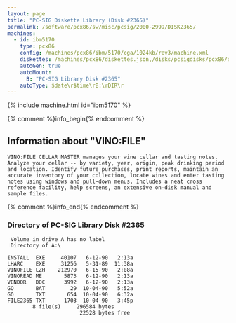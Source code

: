 ```yaml
---
layout: page
title: "PC-SIG Diskette Library (Disk #2365)"
permalink: /software/pcx86/sw/misc/pcsig/2000-2999/DISK2365/
machines:
  - id: ibm5170
    type: pcx86
    config: /machines/pcx86/ibm/5170/cga/1024kb/rev3/machine.xml
    diskettes: /machines/pcx86/diskettes.json,/disks/pcsigdisks/pcx86/diskettes.json
    autoGen: true
    autoMount:
      B: "PC-SIG Library Disk #2365"
    autoType: $date\r$time\rB:\rDIR\r
---
```


{% include machine.html id="ibm5170" %}

{% comment %}info_begin{% endcomment %}

## Information about "VINO:FILE"

    VINO:FILE CELLAR MASTER manages your wine cellar and tasting notes.
    Analyze your cellar -- by variety, year, origin, peak drinking period
    and location. Identify future purchases, print reports, maintain an
    accurate inventory of your collection, locate wines and enter tasting
    notes using windows and pull-down menus. Includes a neat cross
    reference facility, help screens, an extensive on-disk manual and
    sample files.
{% comment %}info_end{% endcomment %}


### Directory of PC-SIG Library Disk #2365

     Volume in drive A has no label
     Directory of A:\

    INSTALL  EXE     40107   6-12-90   2:13a
    LHARC    EXE     31256   5-31-89  11:38a
    VINOFILE LZH    212970   6-15-90   2:08a
    VINOREAD ME       5873   6-12-90   2:13a
    VENDOR   DOC      3992   6-12-90   2:13a
    GO       BAT        29  10-04-90   5:52a
    GO       TXT       654  10-04-90   6:32a
    FILE2365 TXT      1703  10-04-90   3:45p
            8 file(s)     296584 bytes
                           22528 bytes free
